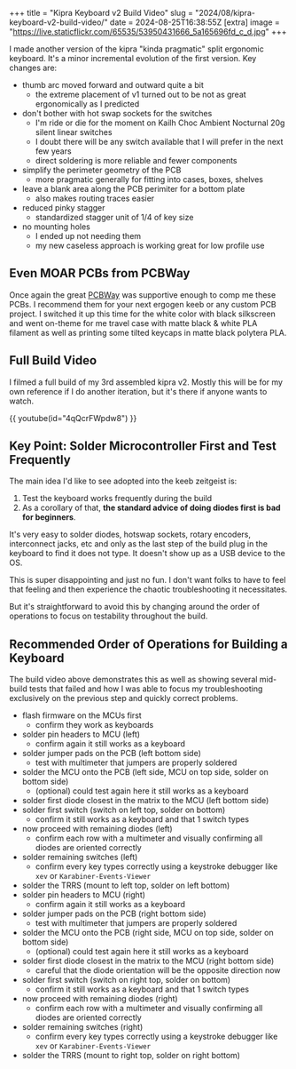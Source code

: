 +++
title = "Kipra Keyboard v2 Build Video"
slug = "2024/08/kipra-keyboard-v2-build-video/"
date = 2024-08-25T16:38:55Z
[extra]
image = "https://live.staticflickr.com/65535/53950431666_5a165696fd_c_d.jpg"
+++

I made another version of the kipra "kinda pragmatic" split ergonomic keyboard. It's a minor incremental evolution of the first version. Key changes are:

- thumb arc moved forward and outward quite a bit
  - the extreme placement of v1 turned out to be not as great ergonomically as I predicted
- don't bother with hot swap sockets for the switches
  - I'm ride or die for the moment on Kailh Choc Ambient Nocturnal 20g silent linear switches
  - I doubt there will be any switch available that I will prefer in the next few years
  - direct soldering is more reliable and fewer components
- simplify the perimeter geometry of the PCB
  - more pragmatic generally for fitting into cases, boxes, shelves
- leave a blank area along the PCB perimiter for a bottom plate
  - also makes routing traces easier
- reduced pinky stagger
  - standardized stagger unit of 1/4 of key size
- no mounting holes
  - I ended up not needing them
  - my new caseless approach is working great for low profile use

## Even MOAR PCBs from PCBWay

Once again the great [PCBWay](https://www.pcbway.com/) was supportive enough to comp me these PCBs. I recommend them for your next ergogen keeb or any custom PCB project. I switched it up this time for the white color with black silkscreen and went on-theme for me travel case with matte black & white PLA filament as well as printing some tilted keycaps in matte black polytera PLA.

## Full Build Video

I filmed a full build of my 3rd assembled kipra v2. Mostly this will be for my own reference if I do another iteration, but it's there if anyone wants to watch.

{{ youtube(id="4qQcrFWpdw8") }}

## Key Point: Solder Microcontroller First and Test Frequently

The main idea I'd like to see adopted into the keeb zeitgeist is:

1. Test the keyboard works frequently during the build
2. As a corollary of that, **the standard advice of doing diodes first is bad for beginners**.

It's very easy to solder diodes, hotswap sockets, rotary encoders, interconnect jacks, etc and only as the last step of the build plug in the keyboard to find it does not type. It doesn't show up as a USB device to the OS.

This is super disappointing and just no fun. I don't want folks to have to feel that feeling and then experience the chaotic troubleshooting it necessitates.

But it's straightforward to avoid this by changing around the order of operations to focus on testability throughout the build.

## Recommended Order of Operations for Building a Keyboard

The build video above demonstrates this as well as showing several mid-build tests that failed and how I was able to focus my troubleshooting exclusively on the previous step and quickly correct problems.

- flash firmware on the MCUs first
  - confirm they work as keyboards
- solder pin headers to MCU (left)
  - confirm again it still works as a keyboard
- solder jumper pads on the PCB (left bottom side)
  - test with multimeter that jumpers are properly soldered
- solder the MCU onto the PCB (left side, MCU on top side, solder on bottom side)
  - (optional) could test again here it still works as a keyboard
- solder first diode closest in the matrix to the MCU (left bottom side)
- solder first switch (switch on left top, solder on bottom)
  - confirm it still works as a keyboard and that 1 switch types
- now proceed with remaining diodes (left)
  - confirm each row with a multimeter and visually confirming all diodes are oriented correctly
- solder remaining switches (left)
  - confirm every key types correctly using a keystroke debugger like `xev` or `Karabiner-Events-Viewer`
- solder the TRRS (mount to left top, solder on left bottom)
- solder pin headers to MCU (right)
  - confirm again it still works as a keyboard
- solder jumper pads on the PCB (right bottom side)
  - test with multimeter that jumpers are properly soldered
- solder the MCU onto the PCB (right side, MCU on top side, solder on bottom side)
  - (optional) could test again here it still works as a keyboard
- solder first diode closest in the matrix to the MCU (right bottom side)
  - careful that the diode orientation will be the opposite direction now
- solder first switch (switch on right top, solder on bottom)
  - confirm it still works as a keyboard and that 1 switch types
- now proceed with remaining diodes (right)
  - confirm each row with a multimeter and visually confirming all diodes are oriented correctly
- solder remaining switches (right)
  - confirm every key types correctly using a keystroke debugger like `xev` or `Karabiner-Events-Viewer`
- solder the TRRS (mount to right top, solder on right bottom)
